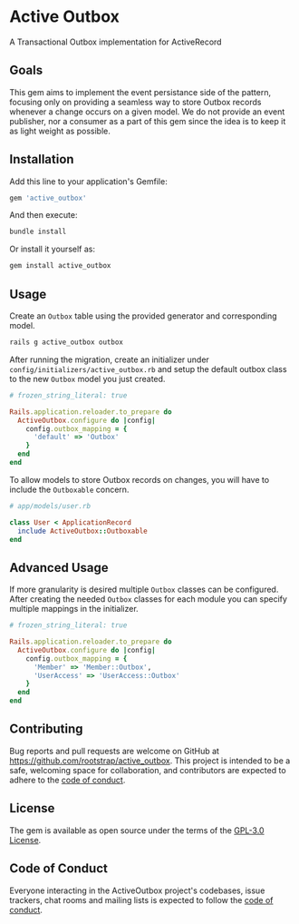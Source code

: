# Active Outbox
A Transactional Outbox implementation for ActiveRecord

## Goals
This gem aims to implement the event persistance side of the pattern, focusing only on providing a seamless way to store Outbox records whenever a change occurs on a given model.
We do not provide an event publisher, nor a consumer as a part of this gem since the idea is to keep it as light weight as possible.

## Installation

Add this line to your application's Gemfile:

```ruby
gem 'active_outbox'
```

And then execute:
```bash
bundle install
```
Or install it yourself as:
```bash
gem install active_outbox
```

## Usage
Create an `Outbox` table using the provided generator and corresponding model.
```bash
rails g active_outbox outbox
```
After running the migration, create an initializer under `config/initializers/active_outbox.rb` and setup the default outbox class to the new `Outbox` model you just created.
```ruby
# frozen_string_literal: true

Rails.application.reloader.to_prepare do
  ActiveOutbox.configure do |config|
    config.outbox_mapping = {
      'default' => 'Outbox'
    }
  end
end
```

To allow models to store Outbox records on changes, you will have to include the `Outboxable` concern.
```ruby
# app/models/user.rb

class User < ApplicationRecord
  include ActiveOutbox::Outboxable
end
```

## Advanced Usage
If more granularity is desired multiple `Outbox` classes can be configured. After creating the needed `Outbox` classes for each module you can specify multiple mappings in the initializer.
```ruby
# frozen_string_literal: true

Rails.application.reloader.to_prepare do
  ActiveOutbox.configure do |config|
    config.outbox_mapping = {
      'Member' => 'Member::Outbox',
      'UserAccess' => 'UserAccess::Outbox'
    }
  end
end
```
## Contributing

Bug reports and pull requests are welcome on GitHub at https://github.com/rootstrap/active_outbox. This project is intended to be a safe, welcoming space for collaboration, and contributors are expected to adhere to the [code of conduct](https://github.com/rootstrap/active_outbox/blob/main/CODE_OF_CONDUCT.md).

## License

The gem is available as open source under the terms of the [GPL-3.0 License](https://opensource.org/license/gpl-3-0/).

## Code of Conduct

Everyone interacting in the ActiveOutbox project's codebases, issue trackers, chat rooms and mailing lists is expected to follow the [code of conduct](https://github.com/rootstrap/active_outbox/blob/main/CODE_OF_CONDUCT.md).